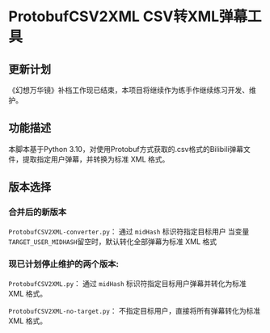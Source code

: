 # ProtobufCSV2XML CSV转XML弹幕工具

## 更新计划
《幻想万华镜》补档工作现已结束，本项目将继续作为练手作继续练习开发、维护。

## 功能描述
本脚本基于Python 3.10，对使用Protobuf方式获取的.csv格式的Bilibili弹幕文件，提取指定用户弹幕，并转换为标准 XML 格式。

## 版本选择
### 合并后的新版本
`ProtobufCSV2XML-converter.py`：
通过 `midHash` 标识符指定目标用户
当变量`TARGET_USER_MIDHASH`留空时，默认转化全部弹幕为标准 XML 格式
### 现已计划停止维护的两个版本:  
`ProtobufCSV2XML.py`：
通过 `midHash` 标识符指定目标用户弹幕并转化为标准 XML 格式。  
  
`ProtobufCSV2XML-no-target.py`：
不指定目标用户，直接将所有弹幕转化为标准 XML 格式。
